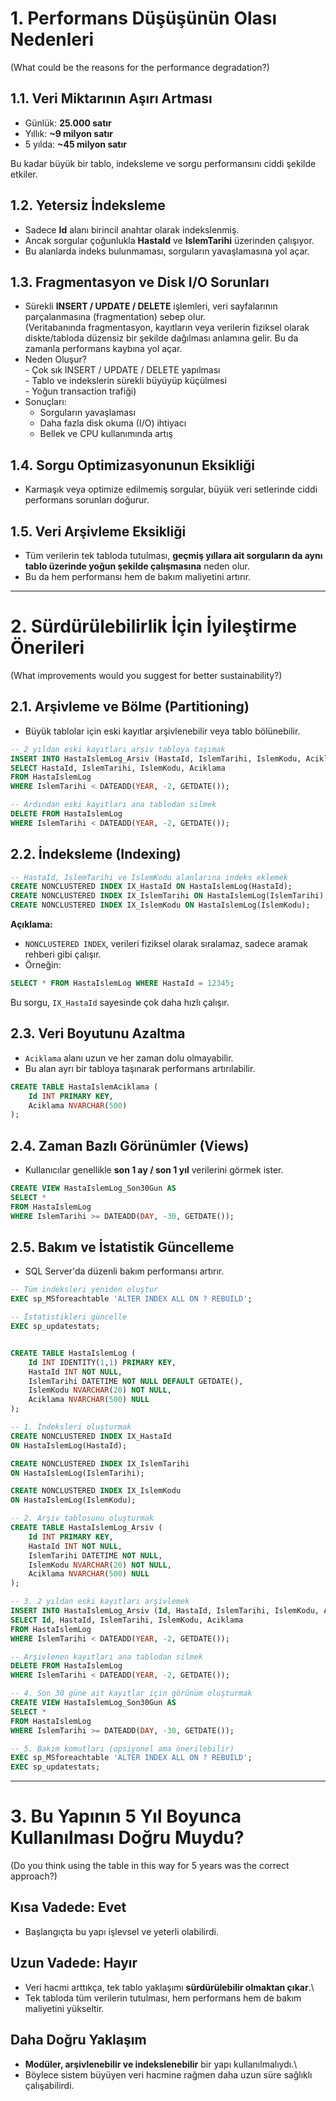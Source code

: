 # 1. Performans Düşüşünün Olası Nedenleri

(What could be the reasons for the performance degradation?)

## 1.1. Veri Miktarının Aşırı Artması

-   Günlük: **25.000 satır**
-   Yıllık: **\~9 milyon satır**
-   5 yılda: **\~45 milyon satır**

Bu kadar büyük bir tablo, indeksleme ve sorgu performansını ciddi
şekilde etkiler.

## 1.2. Yetersiz İndeksleme

-   Sadece **Id** alanı birincil anahtar olarak indekslenmiş.
-   Ancak sorgular çoğunlukla **HastaId** ve **IslemTarihi** üzerinden
    çalışıyor.
-   Bu alanlarda indeks bulunmaması, sorguların yavaşlamasına yol açar.

## 1.3. Fragmentasyon ve Disk I/O Sorunları

-   Sürekli **INSERT / UPDATE / DELETE** işlemleri, veri sayfalarının
    parçalanmasına (fragmentation) sebep olur.\
    (Veritabanında fragmentasyon, kayıtların veya verilerin fiziksel olarak diskte/tabloda düzensiz bir şekilde dağılması anlamına gelir. Bu da zamanla performans kaybına yol açar.
   -    Neden Oluşur?\
     -   Çok sık INSERT / UPDATE / DELETE yapılması\
     -   Tablo ve indekslerin sürekli büyüyüp küçülmesi\
     -    Yoğun transaction trafiği)
-   Sonuçları:
    -   Sorguların yavaşlaması
    -   Daha fazla disk okuma (I/O) ihtiyacı
    -   Bellek ve CPU kullanımında artış

## 1.4. Sorgu Optimizasyonunun Eksikliği

-   Karmaşık veya optimize edilmemiş sorgular, büyük veri setlerinde
    ciddi performans sorunları doğurur.

## 1.5. Veri Arşivleme Eksikliği

-   Tüm verilerin tek tabloda tutulması, **geçmiş yıllara ait sorguların
    da aynı tablo üzerinde yoğun şekilde çalışmasına** neden olur.
-   Bu da hem performansı hem de bakım maliyetini artırır.

------------------------------------------------------------------------

# 2. Sürdürülebilirlik İçin İyileştirme Önerileri

(What improvements would you suggest for better sustainability?)

## 2.1. Arşivleme ve Bölme (Partitioning)

-   Büyük tablolar için eski kayıtlar arşivlenebilir veya tablo
    bölünebilir.

``` sql
-- 2 yıldan eski kayıtları arşiv tabloya taşımak
INSERT INTO HastaIslemLog_Arsiv (HastaId, IslemTarihi, IslemKodu, Aciklama)
SELECT HastaId, IslemTarihi, IslemKodu, Aciklama
FROM HastaIslemLog
WHERE IslemTarihi < DATEADD(YEAR, -2, GETDATE());

-- Ardından eski kayıtları ana tablodan silmek
DELETE FROM HastaIslemLog
WHERE IslemTarihi < DATEADD(YEAR, -2, GETDATE());
```

## 2.2. İndeksleme (Indexing)

``` sql
-- HastaId, IslemTarihi ve IslemKodu alanlarına indeks eklemek
CREATE NONCLUSTERED INDEX IX_HastaId ON HastaIslemLog(HastaId);
CREATE NONCLUSTERED INDEX IX_IslemTarihi ON HastaIslemLog(IslemTarihi);
CREATE NONCLUSTERED INDEX IX_IslemKodu ON HastaIslemLog(IslemKodu);
```

**Açıklama:**
- `NONCLUSTERED INDEX`, verileri fiziksel olarak sıralamaz, sadece aramak
rehberi gibi çalışır.
- Örneğin:

``` sql
SELECT * FROM HastaIslemLog WHERE HastaId = 12345;
```

Bu sorgu, `IX_HastaId` sayesinde çok daha hızlı çalışır.

## 2.3. Veri Boyutunu Azaltma

-   `Aciklama` alanı uzun ve her zaman dolu olmayabilir.
-   Bu alan ayrı bir tabloya taşınarak performans artırılabilir.

``` sql
CREATE TABLE HastaIslemAciklama (
    Id INT PRIMARY KEY,
    Aciklama NVARCHAR(500)
);
```

## 2.4. Zaman Bazlı Görünümler (Views)

-   Kullanıcılar genellikle **son 1 ay / son 1 yıl** verilerini görmek
    ister.

``` sql
CREATE VIEW HastaIslemLog_Son30Gun AS
SELECT *
FROM HastaIslemLog
WHERE IslemTarihi >= DATEADD(DAY, -30, GETDATE());
```

## 2.5. Bakım ve İstatistik Güncelleme

-   SQL Server'da düzenli bakım performansı artırır.

``` sql
-- Tüm indeksleri yeniden oluştur
EXEC sp_MSforeachtable 'ALTER INDEX ALL ON ? REBUILD';

-- İstatistikleri güncelle
EXEC sp_updatestats;
```

``` sql

CREATE TABLE HastaIslemLog (
    Id INT IDENTITY(1,1) PRIMARY KEY,                  
    HastaId INT NOT NULL,                              
    IslemTarihi DATETIME NOT NULL DEFAULT GETDATE(),   
    IslemKodu NVARCHAR(20) NOT NULL,                  
    Aciklama NVARCHAR(500) NULL                        
);

-- 1. İndeksleri oluşturmak
CREATE NONCLUSTERED INDEX IX_HastaId 
ON HastaIslemLog(HastaId);

CREATE NONCLUSTERED INDEX IX_IslemTarihi 
ON HastaIslemLog(IslemTarihi);

CREATE NONCLUSTERED INDEX IX_IslemKodu 
ON HastaIslemLog(IslemKodu);

-- 2. Arşiv tablosunu oluşturmak
CREATE TABLE HastaIslemLog_Arsiv (
    Id INT PRIMARY KEY,                                
    HastaId INT NOT NULL,
    IslemTarihi DATETIME NOT NULL,
    IslemKodu NVARCHAR(20) NOT NULL,
    Aciklama NVARCHAR(500) NULL
);

-- 3. 2 yıldan eski kayıtları arşivlemek
INSERT INTO HastaIslemLog_Arsiv (Id, HastaId, IslemTarihi, IslemKodu, Aciklama)
SELECT Id, HastaId, IslemTarihi, IslemKodu, Aciklama
FROM HastaIslemLog
WHERE IslemTarihi < DATEADD(YEAR, -2, GETDATE());

-- Arşivlenen kayıtları ana tablodan silmek
DELETE FROM HastaIslemLog
WHERE IslemTarihi < DATEADD(YEAR, -2, GETDATE());

-- 4. Son 30 güne ait kayıtlar için görünüm oluşturmak
CREATE VIEW HastaIslemLog_Son30Gun AS
SELECT *
FROM HastaIslemLog
WHERE IslemTarihi >= DATEADD(DAY, -30, GETDATE());

-- 5. Bakım komutları (opsiyonel ama önerilebilir)
EXEC sp_MSforeachtable 'ALTER INDEX ALL ON ? REBUILD';
EXEC sp_updatestats;
```

------------------------------------------------------------------------

# 3. Bu Yapının 5 Yıl Boyunca Kullanılması Doğru Muydu?

(Do you think using the table in this way for 5 years was the correct
approach?)

## Kısa Vadede: **Evet**

-   Başlangıçta bu yapı işlevsel ve yeterli olabilirdi.

## Uzun Vadede: **Hayır**

-   Veri hacmi arttıkça, tek tablo yaklaşımı **sürdürülebilir olmaktan
    çıkar**.\
-   Tek tabloda tüm verilerin tutulması, hem performans hem de bakım
    maliyetini yükseltir.

## Daha Doğru Yaklaşım

-   **Modüler, arşivlenebilir ve indekslenebilir** bir yapı
    kullanılmalıydı.\
-   Böylece sistem büyüyen veri hacmine rağmen daha uzun süre sağlıklı
    çalışabilirdi.
